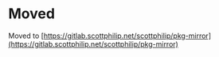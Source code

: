 # Moved

Moved to [https://gitlab.scottphilip.net/scottphilip/pkg-mirror](https://gitlab.scottphilip.net/scottphilip/pkg-mirror)
